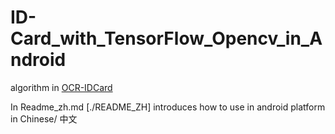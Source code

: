 # ID-Card_with_TensorFlow_Opencv_in_Android

algorithm in [OCR-IDCard](https://github.com/FishermanZzhang/OCR-IDCard)


In Readme_zh.md [./README_ZH] introduces how to use in android platform in Chinese/ 中文
